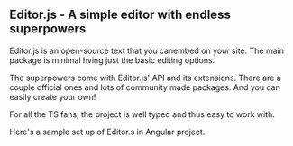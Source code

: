 ## Editor.js - A simple editor with endless superpowers

Editor.js is an open-source text that you canembed on your site. The main package is minimal hving just the basic editing options.

The superpowers come with Editor.js' API and its extensions. There are a couple official ones and lots of community made packages. And you can easily create your own!

For all the TS fans, the project is well typed and thus easy to work with. 

Here's a sample set up of Editor.s in Angular project.